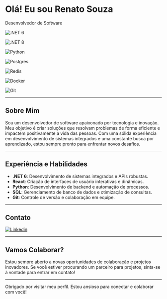 # Olá! Eu sou Renato Souza

Desenvolvedor de Software

![.NET 6](https://img.shields.io/badge/.NET-6.0-purple)

![.NET 8](https://img.shields.io/badge/.NET-8.0-purple)

![Python](https://img.shields.io/badge/Python-3.12-blue)

![Postgres](https://img.shields.io/badge/Postgres-16-green)

![Redis](https://img.shields.io/badge/Redis-cache-red)

![Docker](https://img.shields.io/badge/Docker-Container-darkblue)

![Git](https://img.shields.io/badge/Git-versioning-darkred)

---

## Sobre Mim

Sou um desenvolvedor de software apaixonado por tecnologia e inovação. Meu objetivo é criar soluções que resolvam problemas de forma eficiente e impactem positivamente a vida das pessoas. Com uma sólida experiência em desenvolvimento de sistemas integrados e uma constante busca por aprendizado, estou sempre pronto para enfrentar novos desafios.

---

## Experiência e Habilidades

- **.NET 6**: Desenvolvimento de sistemas integrados e APIs robustas.
- **React**: Criação de interfaces de usuário interativas e dinâmicas.
- **Python**: Desenvolvimento de backend e automação de processos.
- **SQL**: Gerenciamento de banco de dados e otimização de consultas.
- **Git**: Controle de versão e colaboração em equipe.

---

<!-- ## Projetos Destacados

- **Projeto A**: [Descrição breve do projeto e tecnologias utilizadas]
- **Projeto B**: [Descrição breve do projeto e tecnologias utilizadas]
- **Projeto C**: [Descrição breve do projeto e tecnologias utilizadas]

--- -->

## Contato

[![Linkedin](https://img.shields.io/badge/Linkedin-blue)](https://www.linkedin.com/in/ressouza/)

<!-- - **E-mail**: [seu.email@dominio.com](mailto:seu.email@dominio.com) -->

---

## Vamos Colaborar?

Estou sempre aberto a novas oportunidades de colaboração e projetos inovadores. Se você estiver procurando um parceiro para projetos, sinta-se à vontade para entrar em contato!

---

Obrigado por visitar meu perfil. Estou ansioso para conectar e colaborar com você!


<!-- ![Renato's GitHub stats](https://github-readme-stats-seven-azure.vercel.app/api?username=renatossouza&theme=transparent&show_icons=true&hide_border=true&card_width=150&count_private=true&include_all_commits=true)
![Top Langs](https://github-readme-stats-seven-azure.vercel.app/api/top-langs/?username=renatossouza&hide_progress=false&theme=transparent&layout=donut&hide_border=true&card_width=150&count_private=true&include_all_commits=true) -->
